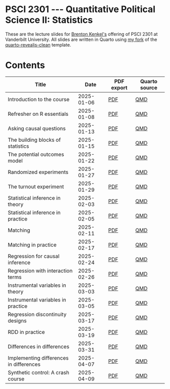 # PSCI 2301 --- Quantitative Political Science II: Statistics

These are the lecture slides for [Brenton Kenkel's](https://bkenkel.com) offering of PSCI 2301 at Vanderbilt University.
All slides are written in Quarto using [my fork](https://github.com/brentonk/quarto-revealjs-bjk) of the [quarto-revealjs-clean](https://github.com/grantmcdermott/quarto-revealjs-clean) template.

# Contents

| Title                                   | Date       | PDF export                                                              | Quarto source                                                           |
| --------------------------------------- | ---------- | ----------------------------------------------------------------------- | ----------------------------------------------------------------------- |
| Introduction to the course              | 2025-01-06 | [PDF](/01_01_course_intro/01_01_course_intro.pdf)                       | [QMD](/01_01_course_intro/01_01_course_intro.qmd)                       |
| Refresher on R essentials               | 2025-01-08 | [PDF](/01_02_r_refresher/01_02_r_refresher.pdf)                         | [QMD](/01_02_r_refresher/01_02_r_refresher.qmd)                         |
| Asking causal questions                 | 2025-01-13 | [PDF](/02_01_asking_causal_questions/02_01_asking_causal_questions.pdf) | [QMD](/02_01_asking_causal_questions/02_01_asking_causal_questions.qmd) |
| The building blocks of statistics       | 2025-01-15 | [PDF](/02_02_stats_building_blocks/02_02_stats_building_blocks.pdf)     | [QMD](/02_02_stats_building_blocks/02_02_stats_building_blocks.qmd)     |
| The potential outcomes model            | 2025-01-22 | [PDF](/03_01_potential_outcomes/03_01_potential_outcomes.pdf)           | [QMD](/03_01_potential_outcomes/03_01_potential_outcomes.qmd)           |
| Randomized experiments                  | 2025-01-27 | [PDF](/04_01_randomization/04_01_randomization.pdf)                     | [QMD](/04_01_randomization/04_01_randomization.qmd)                     |
| The turnout experiment                  | 2025-01-29 | [PDF](/04_02_ggl2008/04_02_ggl2008.pdf)                                 | [QMD](/04_02_ggl2008/04_02_ggl2008.qmd)                                 |
| Statistical inference in theory         | 2025-02-03 | [PDF](/05_01_inference_theory/05_01_inference_theory.pdf)               | [QMD](/05_01_inference_theory/05_01_inference_theory.qmd)               |
| Statistical inference in practice       | 2025-02-05 | [PDF](/05_02_inference_practice/05_02_inference_practice.pdf)           | [QMD](/05_02_inference_practice/05_02_inference_practice.qmd)           |
| Matching                                | 2025-02-11 | [PDF](/06_01_matching/06_01_matching.pdf)                               | [QMD](/06_01_matching/06_01_matching.qmd)                               |
| Matching in practice                    | 2025-02-17 | [PDF](/06_02_matching_practice/06_02_matching_practice.pdf)             | [QMD](/06_02_matching_practice/06_02_matching_practice.qmd)             |
| Regression for causal inference         | 2025-02-24 | [PDF](/07_01_regression_theory/07_01_regression_theory.pdf)             | [QMD](/07_01_regression_theory/07_01_regression_theory.qmd)             |
| Regression with interaction terms       | 2025-02-26 | [PDF](/07_02_regression_interactions/07_02_regression_interactions.pdf) | [QMD](/07_02_regression_interactions/07_02_regression_interactions.qmd) |
| Instrumental variables in theory        | 2025-03-03 | [PDF](/08_01_instruments_theory/08_01_instruments_theory.pdf)           | [QMD](/08_01_instruments_theory/08_01_instruments_theory.qmd)           |
| Instrumental variables in practice      | 2025-03-05 | [PDF](/08_02_instruments_practice/08_02_instruments_practice.pdf)       | [QMD](/08_02_instruments_practice/08_02_instruments_practice.qmd)       |
| Regression discontinuity designs        | 2025-03-17 | [PDF](/09_01_rdd_theory/09_01_rdd_theory.pdf)                           | [QMD](/09_01_rdd_theory/09_01_rdd_theory.qmd)                           |
| RDD in practice                         | 2025-03-19 | [PDF](/09_02_rdd_practice/09_02_rdd_practice.pdf)                       | [QMD](/09_02_rdd_practice/09_02_rdd_practice.qmd)                       |
| Differences in differences              | 2025-03-31 | [PDF](/10_01_did_theory/10_01_did_theory.pdf)                           | [QMD](/10_01_did_theory/10_01_did_theory.qmd)                           |
| Implementing differences in differences | 2025-04-07 | [PDF](/10_02_did_practice/10_02_did_practice.pdf)                       | [QMD](/10_02_did_practice/10_02_did_practice.qmd)                       |
| Synthetic control: A crash course       | 2025-04-09 | [PDF](/11_01_synthetic_control/11_01_synthetic_control.pdf)                       | [QMD](/11_01_synthetic_control/11_01_synthetic_control.qmd)                       |

